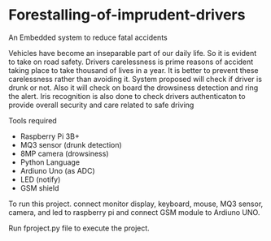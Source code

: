 # Forestalling-of-imprudent-drivers
An Embedded system to reduce fatal accidents

Vehicles have become an inseparable part of our daily life. So it is evident to take on road safety. 
Drivers carelessness is prime reasons of accident taking place to take thousand of lives in a year. 
It is better to prevent these carelessness rather than avoiding it. System proposed will check if driver is drunk or not. 
Also it will check on board the drowsiness detection and ring the alert. 
Iris recognition is also done to check drivers authenticaton to provide overall security and care related to safe driving

Tools required
* Raspberry Pi 3B+
* MQ3 sensor (drunk detection)
* 8MP camera (drowsiness)
* Python Language
* Ardiuno Uno (as ADC)
* LED (notify)
* GSM shield

To run this project. connect monitor display, keyboard, mouse, MQ3 sensor, camera, and led to raspberry pi and connect GSM module to Ardiuno UNO.

Run fproject.py file to execute the project.
